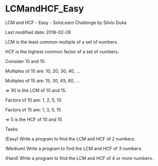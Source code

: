# LCMandHCF_Easy
LCM and HCF - Easy - SoloLearn Challenge by Silvio Duka

Last modified date: 2018-02-28 

LCM is the least common multiple of a set of numbers. 

HCF is the highest common factor of a set of numbers. 


Consider 10 and 15: 

Multiples of 10 are: 10, 20, 30, 40, ... 

Multiples of 15 are: 15, 30, 45, 60, ... 

=> 30 is the LCM of 10 and 15. 


Factors of 10 are: 1, 2, 5, 10 

Factors of 15 are: 1, 3, 5, 15 

=> 5 is the HCF of 10 and 15. 


Tasks: 

(Easy) Write a program to find the LCM and HCF of 2 numbers. 

(Medium) Write a program to find the LCM and HCF of 3 numbers. 

(Hard) Write a program to find the LCM and HCF of 4 or more numbers.
